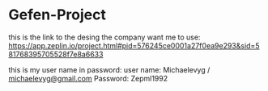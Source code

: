 # Gefen-Project
this is the link to the desing the company want me to use:
https://app.zeplin.io/project.html#pid=576245ce0001a27f0ea9e293&sid=581768395705528f7e8a6633

this is my user name in password:
user name: Michaelevyg / michaelevyg@gmail.com
Password: Zepml1992
